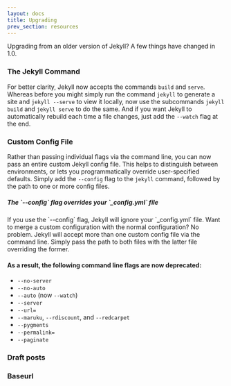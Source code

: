 ```yaml
---
layout: docs
title: Upgrading
prev_section: resources
---
```


Upgrading from an older version of Jekyll? A few things have changed in 1.0.

### The Jekyll Command

For better clarity, Jekyll now accepts the commands `build` and `serve`.
Whereas before you might simply run the command `jekyll` to generate a site
and `jekyll --serve` to view it locally, now use the subcommands `jekyll build`
and `jekyll serve` to do the same. And if you want Jekyll to automatically 
rebuild each time a file changes, just add the `--watch` flag at the end.

### Custom Config File

Rather than passing individual flags via the command line, you can now pass an
entire custom Jekyll config file. This helps to distinguish between
environments, or lets you programmatically override user-specified defaults.
Simply add the `--config` flag to the `jekyll` command, followed by the path 
to one or more config files.

<div class="note info">
  <h5 mardown="1">The `--config` flag overrides your `_config.yml` file</h5>
  <p markdown="1">If you use the `--config` flag, Jekyll will ignore your 
    `_config.yml` file. Want to merge a custom configuration with the normal 
    configuration? No problem. Jekyll will accept more than one custom config 
    file via the command line. Simply pass the path to both files with the latter 
    file overriding the former.</p>
</div>

#### As a result, the following command line flags are now deprecated:

* `--no-server`
* `--no-auto`
* `--auto` (now `--watch`)
* `--server`
* `--url=`
* `--maruku`, `--rdiscount`, and `--redcarpet`
* `--pygments`
* `--permalink=`
* `--paginate`

### Draft posts

### Baseurl